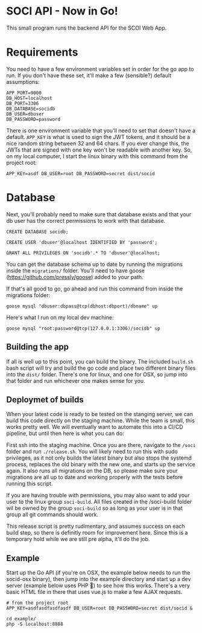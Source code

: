 # SOCI API - Now in Go!

This small program runs the backend API for the SCOI Web App.

# Requirements

You need to have a few environment variables set in order for the go app to run. If you don't have these set, it'll make a few (sensible?) default assumptions:

```
APP_PORT=9000
DB_HOST=localhost
DB_PORT=3306
DB_DATABASE=socidb
DB_USER=dbuser
DB_PASSWORD=password
```

There is one environment variable that you'll need to set that doesn't have a default. `APP_KEY` is what is used to sign the JWT tokens, and it should be a nice random string between 32 and 64 chars. If you ever change this, the JWTs that are signed with one key won't be readable with another key. So, on my local computer, I start the linux binary with this command from the project root:

`APP_KEY=asdf DB_USER=root DB_PASSWORD=secret dist/socid`

# Database

Next, you'll probably need to make sure that database exists and that your db user has the correct permissions to work with that database. 

`CREATE DATABASE socidb;`

`CREATE USER 'dbuser'@localhost IDENTIFIED BY 'password';`

`GRANT ALL PRIVILEGES ON 'socidb'.* TO 'dbuser'@localhost;`

You can get the database schema up to date by running the migrations inside the `migrations/` folder. You'll need to have goose (https://github.com/pressly/goose) added to your path.

If that's all good to go, go ahead and run this command from inside the migrations folder:

```
goose mysql "dbuser:dbpass@tcp(dbhost:dbport)/dbname" up
```

Here's what I run on my local dev machine:

```
goose mysql "root:password@tcp(127.0.0.1:3306)/socidb" up
```

## Building the app

If all is well up to this point, you can build the binary. The included `build.sh` bash script will try and build the go code and place two different binary files into the `dist/` folder. There's one for linux, and one for OSX, so jump into that folder and run whichever one makes sense for you.

## Deploymet of builds

When your latest code is ready to be tested on the stanging server, we can build this code directly on the staging machine. While the team is small, this works pretty well. We will eventually want to automate this into a CI/CD pipeline, but until then here is what you can do:

First ssh into the staging machine. Once you are there, navigate to the `/soci` folder and run `./release.sh`. You will likely need to run this with sudo privileges, as it not only builds the latest binary but also stops the systemd process, replaces the old binary with the new one, and starts up the service again. It also runs all migrations on the DB, so please make sure your migrations are all up to date and working properly with the tests before running this script.

If you are having trouble with permissions, you may also want to add your user to the linux group `soci-build`. All files created in the /soci-build folder wil be owned by the group `soci-build` so as long as your user is in that group all git commands should work.

This release script is pretty rudimentary, and assumes success on each build step, so there is definitly room for improvement here. Since this is a temporary hold while we are still pre alpha, it'll do the job.

## Example

Start up the Go API (if you're on OSX, the example below needs to run the socid-osx binary), then jump into the example directory and start up a dev server (example below uses PHP 🤔) to see how this works. There's a very basic HTML file in there that uses vue.js to make a few AJAX requests.

```
# from the project root
APP_KEY=asdfasdfasdfasdf DB_USER=root DB_PASSWORD=secret dist/socid &

cd example/
php -S localhost:8888
```
